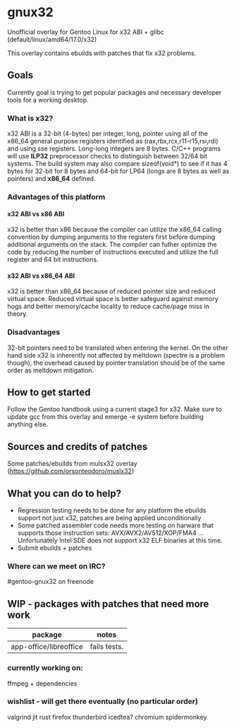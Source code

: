 # gnux32
Unofficial overlay for Gentoo Linux for x32 ABI + glibc (default/linux/amd64/17.0/x32)

This overlay contains ebuilds with patches that fix x32 problems.

## Goals
Currently goal is trying to get popular packages and necessary developer tools for a working desktop.

### What is x32?
x32 ABI is a 32-bit (4-bytes) per integer, long, pointer using all of the x86_64 general purpose registers identified as (rax,rbx,rcx,r11-r15,rsi,rdi) and using sse registers.  Long-long integers are 8 bytes.  C/C++ programs will use __ILP32__ preprocessor checks to distinguish between 32/64 bit systems.  The build system may also compare sizeof(void*) to see if it has 4 bytes for 32-bit for 8 bytes and 64-bit for LP64 (longs are 8 bytes as well as pointers) and __x86_64__ defined.  

### Advantages of this platform

#### x32 ABI vs x86 ABI
x32 is better than x86 because the compiler can utilize the x86_64 calling convention by dumping arguments to the registers first before dumping additional arguments on the stack.  The compiler can futher optimize the code by reducing the number of instructions executed and utilize the full register and 64 bit instructions.

#### x32 ABI vs x86_64 ABI
x32 is better than x86_64 because of reduced pointer size and reduced virtual space.  Reduced virtual space is better safeguard against memory hogs and better memory/cache locality to reduce cache/page miss in theory.

### Disadvantages
32-bit pointers need to be translated when entering the kernel. On the other hand side x32 is inherently not affected by meltdown (spectre is a problem though), the overhead caused by pointer translation should be of the same order as meltdown mitigation.

## How to get started
Follow the Gentoo handbook using a current stage3 for x32. Make sure to update gcc from this overlay and emerge -e system before building anything else.

## Sources and credits of patches
Some patches/ebuilds from mulsx32 overlay (https://github.com/orsonteodoro/muslx32)

## What you can do to help?
* Regression testing needs to be done for any platform the ebuilds support not just x32, patches are being applied unconditionally
* Some patched assembler code needs more testing on harware that supports those instruction sets: AVX/AVX2/AV512/XOP/FMA4 ... Unfortunately Intel SDE does not support x32 ELF binaries at this time. 
* Submit ebuilds + patches

### Where can we meet on IRC?
#gentoo-gnux32 on freenode

## WIP - packages with patches that need more work
package | notes
--- | ---
app-office/libreoffice | fails tests.

### currently working on:
ffmpeg + dependencies

### wishlist - will get there eventually (no particular order)
valgrind
jit
rust
firefox
thunderbird
icedtea?
chromium
spidermonkey
